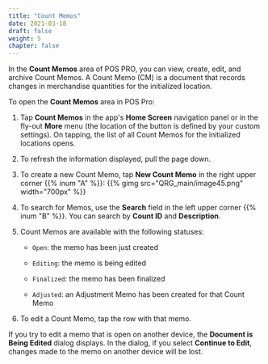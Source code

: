 ```yaml
---
title: "Count Memos"
date: 2021-03-18
draft: false
weight: 5
chapter: false
---
```


In the **Count Memos** area of POS PRO, you can view, create, edit, and archive Count Memos. A Count Memo (CM) is a document that records changes in merchandise quantities for the initialized location.

To open the **Count Memos** area in POS Pro:

1. Tap **Count Memos** in the app's **Home Screen** navigation panel or in the fly-out **More** menu (the location of the button is defined by your custom settings). On tapping, the list of all Count Memos for the initialized locations opens.

2. To refresh the information displayed, pull the page down.

3. To create a new Count Memo, tap **New Count Memo** in the right upper corner {{% inum "A" %}}:
{{% gimg src="QRG_main/image45.png" width="700px" %}}

4. To search for Memos, use the **Search** field in the left upper corner {{% inum "B" %}}. You can search by **Count ID** and **Description**.

5. Count Memos are available with the following statuses:

   - `Open`: the memo has been just created

   - `Editing`: the memo is being edited

   - `Finalized`: the memo has been finalized

   - `Adjusted`: an Adjustment Memo has been created for that Count Memo

7. To edit a Count Memo, tap the row with that memo.

If you try to edit a memo that is open on another device, the **Document is Being Edited** dialog displays. In the dialog, if you select **Continue to Edit**, changes made to the memo on another device will be lost.

